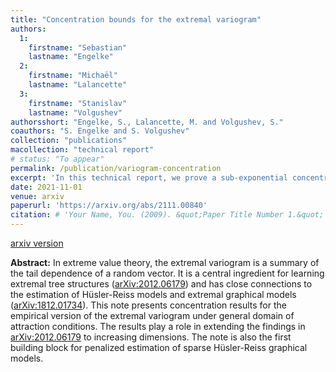 ```yaml
---
title: "Concentration bounds for the extremal variogram"
authors:
  1:
    firstname: "Sebastian"
    lastname: "Engelke"
  2:
    firstname: "Michaël"
    lastname: "Lalancette"
  3:
    firstname: "Stanislav"
    lastname: "Volgushev"
authorsshort: "Engelke, S., Lalancette, M. and Volgushev, S."
coauthors: "S. Engelke and S. Volgushev"
collection: "publications"
macollection: "technical report"
# status: "To appear"
permalink: /publication/variogram-concentration
excerpt: 'In this technical report, we prove a sub-exponential concentration inequality for the empirical version of the extremal variogram, an object of intrest in multivariate and high-dimensional extreme value theory.'
date: 2021-11-01
venue: arxiv
paperurl: 'https://arxiv.org/abs/2111.00840'
citation: # 'Your Name, You. (2009). &quot;Paper Title Number 1.&quot; <i>Journal 1</i>. 1(1).'
---
```

[arxiv version](https://arxiv.org/abs/2008.03349)

**Abstract:**
In extreme value theory, the extremal variogram is a summary of the tail dependence of a random vector. It is a central ingredient for learning extremal tree structures ([arXiv:2012.06179](https://arxiv.org/abs/2012.06179)) and has close connections to the estimation of Hüsler-Reiss models and extremal graphical models ([arXiv:1812.01734](https://arxiv.org/abs/1812.01734)). This note presents concentration results for the empirical version of the extremal variogram under general domain of attraction conditions. The results play a role in extending the findings in [arXiv:2012.06179](https://arxiv.org/abs/2012.06179) to increasing dimensions. The note is also the first building block for penalized estimation of sparse Hüsler-Reiss graphical models.
